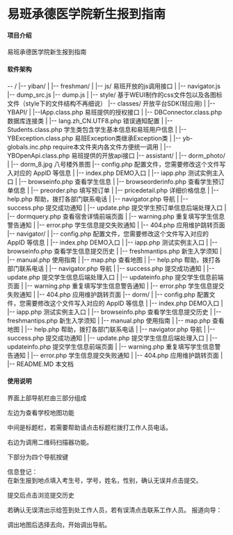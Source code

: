 # 易班承德医学院新生报到指南

#### 项目介绍
易班承德医学院新生报到指南

#### 软件架构
-- /
  |-- yiban/
    |
    |-- freshman/
      |
      |-- js/      易班开放的js调用接口
        |
        |-- navigator.js
        |-- dump_src.js
        |-- dump.js
      |
      |-- style/   基于WEUI制作的css文件包以及各图标文件（style下的文件结构不再细说）
      |-- classes/      开放平台SDK(轻应用)
        |
        |-- YBAPI/
          |
          |--IApp.class.php  易班提供的授权接口
        |
        |-- DBConnector.class.php       数据库连接类
        |
        |-- lang.zh_CN.UTF8.php        错误通知配置
        |
        |-- Students.class.php     学生类包含学生基本信息和易班用户信息
        |
        |-- YBException.class.php      易班Exception类继承Exception类
        |
        |-- yb-globals.inc.php     require本文件夹内各文件方便统一调用
        |
        |-- YBOpenApi.class.php     易班提供的开放api接口
      |-- assistant/
        |
        |-- dorm_photo/
          |
          |-- dorm_8.jpg    八号楼外景图
        |-- config.php      配置文件，您需要修改这个文件写入对应的 AppID 等信息
        |
        |-- index.php       DEMO入口
        |
        |-- iapp.php        测试实例主入口
        |
        |-- browseinfo.php     查看学生信息
        |
        |-- browseorderinfo.php      查看学生预订单信息
        |
        |-- preorder.php     填写预订单
        |
        |-- pricedetail.php      详细价格信息
        |
        |-- help.php      帮助，拨打各部门联系电话
        |
        |-- navigator.php     导航
        |
        |-- success.php      提交成功通知
        |
        |-- update.php     提交学生预订单信息后端处理入口
        |
        |-- dormquery.php      查看宿舍详情前端页面
        |
        |-- warning.php      重复填写学生信息警告通知
        |
        |-- error.php        学生信息提交失败通知
        |
        |-- 404.php          应用维护跳转页面
      |-- navigator/
        |
        |-- config.php      配置文件，您需要修改这个文件写入对应的 AppID 等信息
        |
        |-- index.php       DEMO入口
        |
        |-- iapp.php        测试实例主入口
        |
        |-- browseinfo.php     查看学生信息提交历史
        |
        |-- freshmantips.php      新生入学须知
        |
        |-- manual.php     使用指南
        |
        |-- map.php      查看地图
        |
        |-- help.php      帮助，拨打各部门联系电话
        |
        |-- navigator.php     导航
        |
        |-- success.php      提交成功通知
        |
        |-- update.php     提交学生信息后端处理入口
        |
        |-- updateinfo.php      提交学生信息前端页面
        |
        |-- warning.php      重复填写学生信息警告通知
        |
        |-- error.php        学生信息提交失败通知
        |
        |-- 404.php          应用维护跳转页面
      |-- dorm/
        |
        |-- config.php      配置文件，您需要修改这个文件写入对应的 AppID 等信息
        |
        |-- index.php       DEMO入口
        |
        |-- iapp.php        测试实例主入口
        |
        |-- browseinfo.php     查看学生信息提交历史
        |
        |-- freshmantips.php      新生入学须知
        |
        |-- manual.php     使用指南
        |
        |-- map.php      查看地图
        |
        |-- help.php      帮助，拨打各部门联系电话
        |
        |-- navigator.php     导航
        |
        |-- success.php      提交成功通知
        |
        |-- update.php     提交学生信息后端处理入口
        |
        |-- updateinfo.php      提交学生信息前端页面
        |
        |-- warning.php      重复填写学生信息警告通知
        |
        |-- error.php        学生信息提交失败通知
        |
        |-- 404.php          应用维护跳转页面
  |
  |-- README.MD          本文档

#### 使用说明

界面上部导航栏由三部分组成 

左边为查看学校地图功能
 
中间是标题栏，若需要帮助请点击标题栏拨打工作人员电话。
 
右边为调用二维码扫描器功能。
 
下部分为四个导航按键
 
信息登记：  
在新生报到地点填入考生号，学号，姓名，性别，确认无误并点击提交。
 
提交后点击浏览提交历史
 
若确认无误清出示给签到处工作人员，若有误清点击联系工作人员。
报道向导：
 
调出地图后选择去向，开始调出导航。
 
